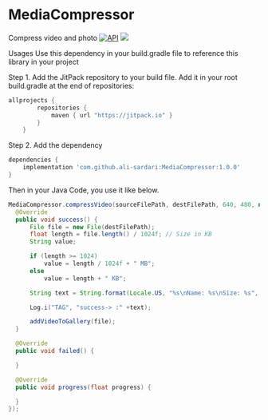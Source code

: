 # MediaCompressor
Compress video and photo
[![API](https://img.shields.io/badge/API-17%2B-brightgreen.svg?style=flat)](https://android-arsenal.com/api?level=17)
[![](https://jitpack.io/v/ali-sardari/MediaCompressor.svg)](https://jitpack.io/#ali-sardari/MediaCompressor)

Usages
Use this dependency in your build.gradle file to reference this library in your project

Step 1. Add the JitPack repository to your build file. Add it in your root build.gradle at the end of repositories:

```groovy
allprojects {
        repositories {
            maven { url "https://jitpack.io" }
        }
    }
```

Step 2. Add the dependency
```groovy
dependencies {
    implementation 'com.github.ali-sardari:MediaCompressor:1.0.0'
}
```

Then in your Java Code, you use it like below.

```java
MediaCompressor.compressVideo(sourceFilePath, destFilePath, 640, 480, new MediaCompressor.IMediaCompressor() {
  @Override
  public void success() {
      File file = new File(destFilePath);
      float length = file.length() / 1024f; // Size in KB
      String value;

      if (length >= 1024)
          value = length / 1024f + " MB";
      else
          value = length + " KB";

      String text = String.format(Locale.US, "%s\nName: %s\nSize: %s", getString(R.string.video_compression_complete), file.getName(), value);

      Log.i("TAG", "success-> :" +text);

      addVideoToGallery(file);
  }

  @Override
  public void failed() {

  }

  @Override
  public void progress(float progress) {

  }
});
```
